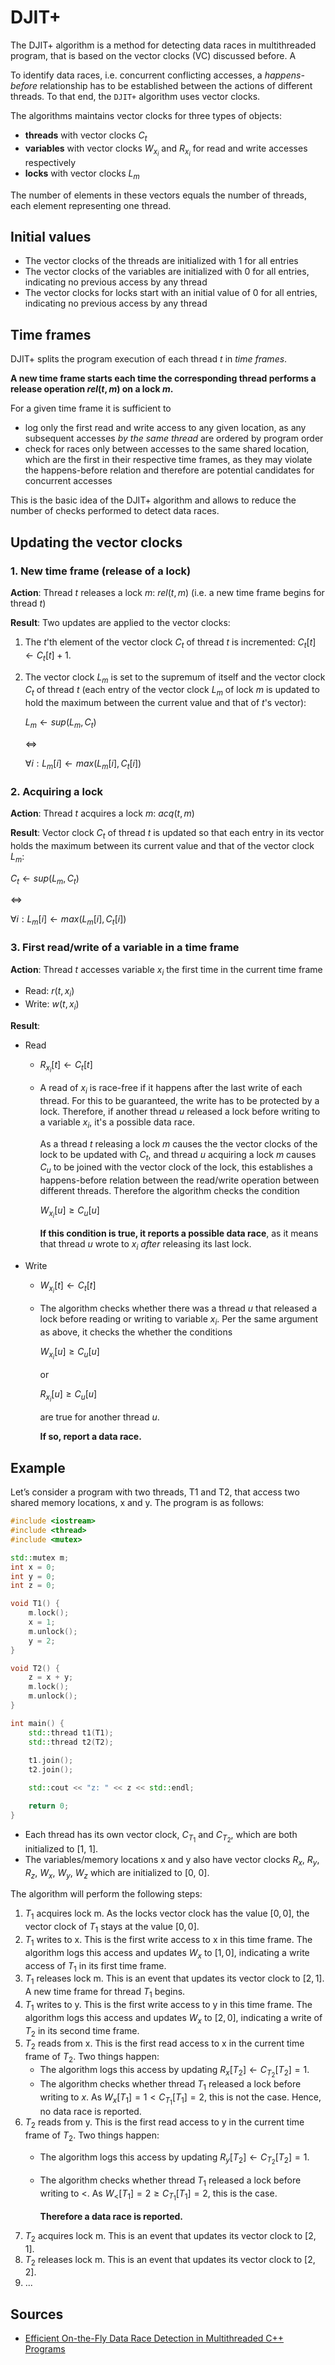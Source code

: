 # DJIT+

The DJIT+ algorithm is a method for detecting data races in multithreaded program, that is based on the vector clocks (VC) discussed before. A

To identify data races, i.e. concurrent conflicting accesses, a *happens-before* relationship has to be established between the actions of different threads. To that end, the `DJIT+` algorithm uses vector clocks.

The algorithms maintains vector clocks for three types of objects:

- **threads** with vector clocks $C_t$
- **variables** with vector clocks $W_{x_i}$ and $R_{x_i}$ for read and write accesses respectively
- **locks** with vector clocks $L_m$

The number of elements in these vectors equals the number of threads, each element representing one thread.

## Initial values

- The vector clocks of the threads are initialized with 1 for all entries
- The vector clocks of the variables are initialized with 0 for all entries, indicating no previous access by any thread
- The vector clocks for locks start with an initial value of 0 for all entries, indicating no previous access by any thread

<!-- The image represents the initial global state maintained by the DJIT+ algorithm for three threads, two variables and one lock:

![](./images/djit_initial.png "The initial state of the DJIT+ algorithm") -->

## Time frames

DJIT+ splits the program execution of each thread $t$ in *time frames*.

**A new time frame starts each time the corresponding thread performs a release operation  $rel(t, m)$ on a lock $m$.**

For a given time frame it is sufficient to

- log only the first read and write access to any given location, as any subsequent accesses *by the same thread* are ordered by program order
- check for races only between accesses to the same shared location, which are the first in their respective time frames, as they may violate the happens-before relation and therefore are potential candidates for concurrent accesses

This is the basic idea of the DJIT+ algorithm and allows to reduce the number of checks performed to detect data races.

## Updating the vector clocks

### 1. New time frame (release of a lock)

**Action**: Thread $t$ releases a lock $m$: $rel(t, m)$ (i.e. a new time frame begins for thread $t$)

**Result**:
Two updates are applied to the vector clocks:

1. The $t$'th element of the vector clock $C_t$ of thread $t$ is incremented:
    $C_t[t] \leftarrow C_t[t] + 1$.
2. The vector clock $L_m$ is set to the supremum of itself and the vector clock $C_t$ of thread $t$ (each entry of the vector clock $L_m$ of lock $m$ is updated to hold the maximum between the current value and that of $t$'s vector):

    $L_m \leftarrow sup(L_m, C_t)$

    $\Leftrightarrow$

    $\forall i: L_m[i] \leftarrow max(L_m[i], C_t[i])$

### 2. Acquiring a lock

**Action**: Thread $t$ acquires a lock $m$: $acq(t, m)$

**Result**: Vector clock $C_t$ of thread $t$ is updated so that each entry in its vector holds the maximum between its current value and that of the vector clock $L_m$:

$C_t \leftarrow sup(L_m, C_t)$

$\Leftrightarrow$

$\forall i: L_m[i] \leftarrow max(L_m[i], C_t[i])$

### 3. First read/write of a variable in a time frame

**Action**: Thread $t$ accesses variable $x_i$ the first time in the current time frame

- Read: $r(t, x_i)$
- Write: $w(t, x_i)$

**Result**:

- Read
  - $R_{x_i}[t] \leftarrow C_t[t]$
  - A read of $x_i$ is race-free if it happens after the last write of each thread. For this to be guaranteed, the write has to be protected by a lock. Therefore, if another thread $u$ released a lock before writing to a variable $x_i$, it's a possible data race. 
  
    As a thread $t$ releasing a lock $m$ causes the the vector clocks of the lock to be updated with $C_t$, and thread $u$ acquiring a lock $m$ causes $C_u$ to be joined with the vector clock of the lock, this establishes a happens-before relation between the read/write operation between different threads. Therefore the algorithm checks the condition
  
    $W_{x_i}[u] \geq C_u[u]$
    
    **If this condition is true, it reports a possible data race**, as it means that thread $u$ wrote to $x_i$ *after* releasing its last lock.
    
- Write
  - $W_{x_i}[t] \leftarrow C_t[t]$
  - The algorithm checks whether there was a thread $u$ that released a lock before reading or writing to variable $x_i$. Per the same argument as above, it checks the whether the conditions

    $W_{x_i}[u] \geq C_u[u]$

    or 

    $R_{x_i}[u] \geq C_u[u]$

    are true for another thread $u$.

    **If so, report a data race.**

## Example

Let’s consider a program with two threads, T1 and T2, that access two shared memory locations, x and y. The program is as follows:

```cpp
#include <iostream>
#include <thread>
#include <mutex>

std::mutex m;
int x = 0;
int y = 0;
int z = 0;

void T1() {
    m.lock();
    x = 1;
    m.unlock();
    y = 2;
}

void T2() {
    z = x + y;
    m.lock();
    m.unlock();
}

int main() {
    std::thread t1(T1);
    std::thread t2(T2);
    
    t1.join();
    t2.join();

    std::cout << "z: " << z << std::endl;

    return 0;
}
```

- Each thread has its own vector clock, $C_{T_1}$ and $C_{T_2}$, which are both initialized to [1, 1].
- The variables/memory locations x and y also have vector clocks $R_x$, $R_y$, $R_z$, $W_x$, $W_y$, $W_z$ which are initialized to [0, 0].

The algorithm will perform the following steps:

1. $T_1$ acquires lock m. As the locks vector clock has the value $[0, 0]$, the vector clock of $T_1$ stays at the value $[0, 0]$.
2. $T_1$ writes to x. This is the first write access to x in this time frame. The algorithm logs this access and updates $W_x$ to $[1, 0]$, indicating a write access of $T_1$ in its first time frame.
3. $T_1$ releases lock m. This is an event that updates its vector clock to $[2, 1]$. A new time frame for thread $T_1$ begins.
4. $T_1$ writes to y. This is the first write access to y in this time frame. The algorithm logs this access and updates $W_x$ to $[2, 0]$, indicating a write of $T_2$ in its second time frame.
5. $T_2$ reads from x. This is the first read access to x in the current time frame of $T_2$. Two things happen:
    - The algorithm logs this access by updating $R_x[T_2] \leftarrow C_{T_2}[T_2] = 1$.
    - The algorithm checks whether thread $T_1$ released a lock before writing to $x$. As $W_{x}[T_1] = 1 \lt C_{T_1}[T_1] = 2$, this is not the case. Hence, no data race is reported.
6. $T_2$ reads from y. This is the first read access to y in the current time frame of $T_2$. Two things happen:
    - The algorithm logs this access by updating $R_y[T_2] \leftarrow C_{T_2}[T_2] = 1$.
    - The algorithm checks whether thread $T_1$ released a lock before writing to $<$. As $W_{<}[T_1] = 2 \geq C_{T_1}[T_1] = 2$, this is the case. 
    
      **Therefore a data race is reported.**
7. $T_2$ acquires lock m. This is an event that updates its vector clock to [2, 1].
8. $T_2$ releases lock m. This is an event that updates its vector clock to [2, 2].
9. ...

## Sources
- [Efficient On-the-Fly Data Race Detection in Multithreaded C++ Programs](https://www.researchgate.net/publication)